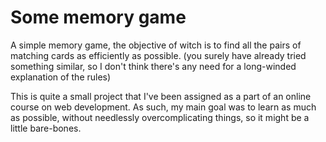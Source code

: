 # Some memory game
A simple memory game, the objective of witch is to find all the pairs of matching cards as efficiently as possible. (you surely have already tried something similar, so I don't think there's any need for a long-winded explanation of the rules)

This is quite a small project that I've been assigned as a part of an online course on web development. As such, my main goal was to learn as much as possible, without needlessly overcomplicating things, so it might be a little bare-bones.
